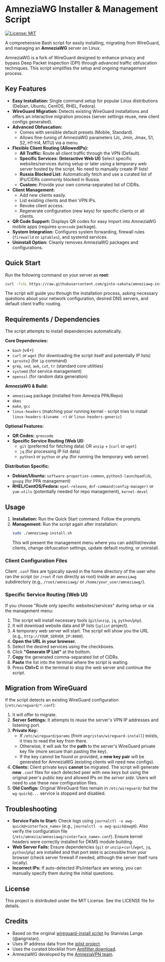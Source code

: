 # AmneziaWG Installer & Management Script

[![License: MIT](https://img.shields.io/badge/License-MIT-yellow.svg)](https://opensource.org/licenses/MIT)

A comprehensive Bash script for easily installing, migrating from WireGuard, and managing an **AmneziaWG** server on Linux.

AmneziaWG is a fork of WireGuard designed to enhance privacy and bypass Deep Packet Inspection (DPI) through advanced traffic obfuscation techniques. This script simplifies the setup and ongoing management process.

## Key Features

*   **Easy Installation:** Single command setup for popular Linux distributions (Debian, Ubuntu, CentOS, RHEL, Fedora).
*   **WireGuard Migration:** Detects existing WireGuard installations and offers an interactive migration process (server settings reuse, new client configs generated).
*   **Advanced Obfuscation:**
    *   Comes with sensible default presets (Mobile, Standard).
    *   Allows fine-tuning of AmneziaWG parameters (Jc, Jmin, Jmax, S1, S2, H1-H4, MTU) via a menu.
*   **Flexible Client Routing (AllowedIPs):**
    *   **All Traffic:** Route all client traffic through the VPN (Default).
    *   **Specific Services:** **(Interactive Web UI)** Select specific websites/services during setup or later using a temporary web server hosted by the script. No need to manually create IP lists!
    *   **Russia Blocked List:** Automatically fetch and use a curated list of IPs/CIDRs commonly blocked in Russia.
    *   **Custom:** Provide your own comma-separated list of CIDRs.
*   **Client Management:**
    *   Add new clients easily.
    *   List existing clients and their VPN IPs.
    *   Revoke client access.
    *   Regenerate configuration (new keys) for specific clients or all clients.
*   **QR Code Support:** Displays QR codes for easy import into AmneziaWG mobile apps (requires `qrencode` package).
*   **System Integration:** Configures system forwarding, firewall rules (`firewalld` or `iptables`), and systemd services.
*   **Uninstall Option:** Cleanly removes AmneziaWG packages and configurations.

## Quick Start

Run the following command on your server as **root**:

```bash
curl -fsSL https://raw.githubusercontent.com/ginto-sakata/amneziawg-install/master/amneziawg-install.sh -o amneziawg-install.sh && chmod +x amneziawg-install.sh && sudo ./amneziawg-install.sh
```

The script will guide you through the installation process, asking necessary questions about your network configuration, desired DNS servers, and default client traffic routing.

## Requirements / Dependencies

The script attempts to install dependencies automatically.

**Core Dependencies:**

*   `bash` (v4+)
*   `curl` or `wget` (for downloading the script itself and potentially IP lists)
*   `iproute2` (for `ip` command)
*   `grep`, `sed`, `awk`, `cut`, `tr` (standard core utilities)
*   `systemd` (for service management)
*   `openssl` (for random data generation)

**AmneziaWG & Build:**

*   `amneziawg` package (installed from Amnezia PPA/Repo)
*   `dkms`
*   `make`, `gcc`
*   `linux-headers` (matching your running kernel - script tries to install `linux-headers-$(uname -r)` or `linux-headers-generic`)

**Optional Features:**

*   **QR Codes:** `qrencode`
*   **Specific Service Routing (Web UI):**
    *   `git` (preferred for fetching data) OR `unzip` + (`curl` or `wget`)
    *   `jq` (for processing IP list data)
    *   `python3` or `python` or `php` (for running the temporary web server)

**Distribution Specific:**

*   **Debian/Ubuntu:** `software-properties-common`, `python3-launchpadlib`, `gnupg` (for PPA management)
*   **RHEL/CentOS/Fedora:** `epel-release`, `dnf-command(config-manager)` or `yum-utils` (potentially needed for repo management), `kernel-devel`

## Usage

1.  **Installation:** Run the Quick Start command. Follow the prompts.
2.  **Management:** Run the script again after installation:
    ```bash
    sudo ./amneziawg-install.sh
    ```
    This will present the management menu where you can add/list/revoke clients, change obfuscation settings, update default routing, or uninstall.

### Client Configuration Files

Client `.conf` files are typically saved in the home directory of the user who ran the script (or `/root` if run directly as root) inside an `amneziawg` subdirectory (e.g., `/root/amneziawg/` or `/home/your_user/amneziawg/`).

### Specific Service Routing (Web UI)

If you choose "Route only specific websites/services" during setup or via the management menu:

1.  The script will install necessary tools (`git`/`unzip`, `jq`, `python`/`php`).
2.  It will download website data and IP lists (`iplist` project).
3.  A temporary web server will start. The script will show you the URL (e.g., `http://YOUR_SERVER_IP:8080`).
4.  **Open the URL in your browser.**
5.  Select the desired services using the checkboxes.
6.  Click **"Generate IP List"** at the bottom.
7.  **Copy** the generated comma-separated list of CIDRs.
8.  **Paste** the list into the terminal where the script is waiting.
9.  Press **Ctrl+C** in the terminal to stop the web server and continue the script.

## Migration from WireGuard

If the script detects an existing WireGuard configuration (`/etc/wireguard/*.conf`):

1.  It will offer to migrate.
2.  **Server Settings:** It attempts to reuse the server's VPN IP addresses and listening port.
3.  **Private Key:**
    *   If `/etc/wireguard/params` (from `angristan/wireguard-install`) exists, it tries to read the key from there.
    *   Otherwise, it will ask for the **path** to the server's WireGuard private key file (more secure than pasting the key).
    *   If the key cannot be found or provided, a **new key pair** will be generated for AmneziaWG (existing clients will need new configs).
4.  **Clients:** Client private keys **cannot** be migrated. The script will generate **new** `.conf` files for each detected peer with new keys but using the original peer's public key and allowed IPs on the *server side*. Users will need to use these *new* configuration files.
5.  **Old Configs:** Original WireGuard files remain in `/etc/wireguard/` but the `wg-quick@...` service is stopped and disabled.

## Troubleshooting

*   **Service Fails to Start:** Check logs using `journalctl -u awg-quick@<interface_name>` (e.g., `journalctl -u awg-quick@awg0`). Also verify the configuration file (`/etc/amnezia/amneziawg/<interface_name>.conf`). Ensure kernel headers were correctly installed for DKMS module building.
*   **Web Server Fails:** Ensure dependencies (`git` or `unzip`+`curl`/`wget`, `jq`, `python`/`php`) are installed and that port `8080` is accessible from your browser (check server firewall if needed, although the server itself runs locally).
*   **Incorrect IPs:** If auto-detected IPs/interface are wrong, you can manually specify them during the initial questions.

## License

This project is distributed under the MIT License. See the LICENSE file for details.

## Credits

*   Based on the original [wireguard-install script](https://github.com/angristan/wireguard-install) by Stanislas Lange (@angristan).
*   Uses IP address data from the [iplist project](https://github.com/rekryt/iplist).
*   Uses the curated blocklist from [Antifilter.download](https://antifilter.download/list/allyouneed.lst).
*   AmneziaWG developed by the [AmneziaVPN team](https://github.com/amnezia-vpn).